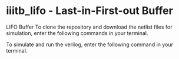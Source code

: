 # iiitb_lifo - Last-in-First-out Buffer


LIFO Buffer
To clone the repository and download the netlist files for simulation, enter the following commands in your terminal.


To simulate and run the verilog, enter the following command in your terminal.

